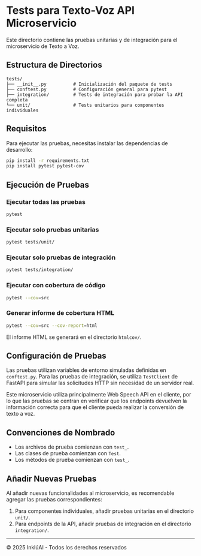 # Tests para Texto-Voz API Microservicio

Este directorio contiene las pruebas unitarias y de integración para el microservicio de Texto a Voz.

## Estructura de Directorios

```
tests/
├── __init__.py          # Inicialización del paquete de tests
├── conftest.py          # Configuración general para pytest
├── integration/         # Tests de integración para probar la API completa
└── unit/                # Tests unitarios para componentes individuales
```

## Requisitos

Para ejecutar las pruebas, necesitas instalar las dependencias de desarrollo:

```bash
pip install -r requirements.txt
pip install pytest pytest-cov
```

## Ejecución de Pruebas

### Ejecutar todas las pruebas

```bash
pytest
```

### Ejecutar solo pruebas unitarias

```bash
pytest tests/unit/
```

### Ejecutar solo pruebas de integración

```bash
pytest tests/integration/
```

### Ejecutar con cobertura de código

```bash
pytest --cov=src
```

### Generar informe de cobertura HTML

```bash
pytest --cov=src --cov-report=html
```

El informe HTML se generará en el directorio `htmlcov/`.

## Configuración de Pruebas

Las pruebas utilizan variables de entorno simuladas definidas en `conftest.py`. Para las pruebas de integración, se utiliza `TestClient` de FastAPI para simular las solicitudes HTTP sin necesidad de un servidor real.

Este microservicio utiliza principalmente Web Speech API en el cliente, por lo que las pruebas se centran en verificar que los endpoints devuelven la información correcta para que el cliente pueda realizar la conversión de texto a voz.

## Convenciones de Nombrado

- Los archivos de prueba comienzan con `test_`.
- Las clases de prueba comienzan con `Test`.
- Los métodos de prueba comienzan con `test_`.

## Añadir Nuevas Pruebas

Al añadir nuevas funcionalidades al microservicio, es recomendable agregar las pruebas correspondientes:

1. Para componentes individuales, añadir pruebas unitarias en el directorio `unit/`.
2. Para endpoints de la API, añadir pruebas de integración en el directorio `integration/`.

---

© 2025 InklúAI - Todos los derechos reservados

